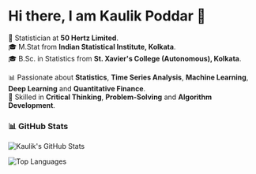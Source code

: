 # Hi there, I am Kaulik Poddar 👋

🎯 Statistician at **50 Hertz Limited**.  
🎓 M.Stat from **Indian Statistical Institute, Kolkata**.  
🎓 B.Sc. in Statistics from **St. Xavier's College (Autonomous), Kolkata**.

📊 Passionate about **Statistics**, **Time Series Analysis**, **Machine Learning**, **Deep Learning** and **Quantitative Finance**.  
🧠 Skilled in **Critical Thinking**, **Problem-Solving** and **Algorithm Development**.
### 📊 GitHub Stats

![Kaulik's GitHub Stats](https://github-readme-stats.vercel.app/api?username=kp463&show_icons=true&theme=default)

![Top Languages](https://github-readme-stats.vercel.app/api/top-langs/?username=kp463&layout=compact)
